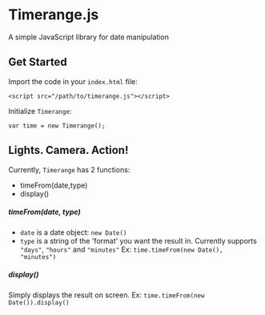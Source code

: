 # Timerange.js
A simple JavaScript library for date manipulation

## Get Started
Import the code in your `index.html` file:
```
<script src="/path/to/timerange.js"></script>
```
Initialize `Timerange`:
```
var time = new Timerange();
```

## Lights. Camera. Action!
Currently, `Timerange` has 2 functions:
- timeFrom(date,type)
- display()

##### timeFrom(date, type)
- `date` is a date object: `new Date()`
- `type` is a string of the 'format' you want the result in. Currently supports `"days"`, `"hours"` and `"minutes"`
Ex: `time.timeFrom(new Date(), "minutes")`

##### display()
Simply displays the result on screen. Ex: `time.timeFrom(new Date()).display()`
